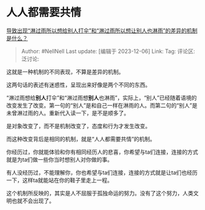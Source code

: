# 人人都需要共情
[导致出现“淋过雨所以想给别人打伞”和“淋过雨所以想让别人也淋雨”的差异的机制是什么？](https://www.zhihu.com/question/629406525/answer/3315305494)

> Author: #NellNell
> Last update: [编辑于 2023-12-06]
> Link:
> Tag:
> 评论区:
> 泛讨论:

这就是一种机制的不同表现，不算是差异的机制。

这两句话的表述有迷惑性，呈现出来好像是两个不同的东西。

“淋过雨想给**别人**打伞”和“淋过雨想**别人**也淋雨”，实际上，“别人”已经随着语境的改变发生了改变。第一句的“别人”是和自己一样在淋雨的人。而第二句的“别人”是未曾淋过雨的人。重新代入读一下，是不是顺多了。

是对象改变了，而不是机制改变了，态度和行为才发生改变。

而这种改变背后是相同的机制，就是“人人都需要共情”的机制。

你经历过，你就能体验和你有相同经历人的悲喜，你希望与ta们连接，连接的方式就是为ta们做一些你当时想别人对你做的事。

有人没经历过，不能理解你，你也希望与ta们连接，连接的方式就是让ta们也经历一下，这样ta就能站在你的鞋子里走上一程。

这个机制所反映的，其实是人不屈服于孤独命运的努力。没有了这个努力，人类文明也就不会出现了。
